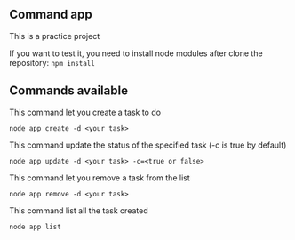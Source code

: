 ## Command app

This is a practice project

If you want to test it, you need to install node modules after clone the repository:
```npm install```

## Commands available

This command let you create a task to do

```node app create -d <your task>```

This command update the status of the specified task (-c is true by default)

```node app update -d <your task> -c=<true or false>```

This command let you remove a task from the list

```node app remove -d <your task>```

This command list all the task created

```node app list```
